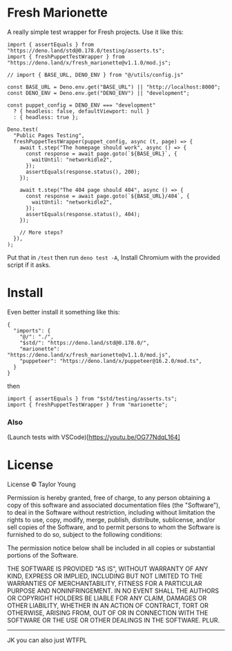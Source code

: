 # Fresh Marionette

A really simple test wrapper for Fresh projects. Use it like this:

```
import { assertEquals } from "https://deno.land/std@0.178.0/testing/asserts.ts";
import { freshPuppetTestWrapper } from "https://deno.land/x/fresh_marionette@v1.1.0/mod.js";

// import { BASE_URL, DENO_ENV } from "@/utils/config.js"

const BASE_URL = Deno.env.get("BASE_URL") || "http://localhost:8000";
const DENO_ENV = Deno.env.get("DENO_ENV") || "development";

const puppet_config = DENO_ENV === "development"
  ? { headless: false, defaultViewport: null }
  : { headless: true };

Deno.test(
  "Public Pages Testing",
  freshPuppetTestWrapper(puppet_config, async (t, page) => {
    await t.step("The homepage should work", async () => {
      const response = await page.goto(`${BASE_URL}`, {
        waitUntil: "networkidle2",
      });
      assertEquals(response.status(), 200);
    });

    await t.step("The 404 page should 404", async () => {
      const response = await page.goto(`${BASE_URL}/404`, {
        waitUntil: "networkidle2",
      });
      assertEquals(response.status(), 404);
    });

    // More steps?
  }),
);
```

Put that in `/test` then run `deno test -A`, Install Chromium with the provided
script if it asks.

# Install

Even better install it something like this:

```
{
  "imports": {
    "@/": "./",
    "$std/": "https://deno.land/std@0.178.0/",
    "marionette": "https://deno.land/x/fresh_marionette@v1.1.0/mod.js",
    "puppeteer": "https://deno.land/x/puppeteer@16.2.0/mod.ts",
  }
}
```

then

```
import { assertEquals } from "$std/testing/asserts.ts";
import { freshPuppetTestWrapper } from "marionette";
```

### Also

(Launch tests with VSCode)[https://youtu.be/OG77NdqL164]

# License

License © Taylor Young

Permission is hereby granted, free of charge, to any person obtaining a copy of
this software and associated documentation files (the "Software"), to deal in
the Software without restriction, including without limitation the rights to
use, copy, modify, merge, publish, distribute, sublicense, and/or sell copies of
the Software, and to permit persons to whom the Software is furnished to do so,
subject to the following conditions:

The permission notice below shall be included in all copies or substantial
portions of the Software.

THE SOFTWARE IS PROVIDED "AS IS", WITHOUT WARRANTY OF ANY KIND, EXPRESS OR
IMPLIED, INCLUDING BUT NOT LIMITED TO THE WARRANTIES OF MERCHANTABILITY, FITNESS
FOR A PARTICULAR PURPOSE AND NONINFRINGEMENT. IN NO EVENT SHALL THE AUTHORS OR
COPYRIGHT HOLDERS BE LIABLE FOR ANY CLAIM, DAMAGES OR OTHER LIABILITY, WHETHER
IN AN ACTION OF CONTRACT, TORT OR OTHERWISE, ARISING FROM, OUT OF OR IN
CONNECTION WITH THE SOFTWARE OR THE USE OR OTHER DEALINGS IN THE SOFTWARE. PLUR.

---

JK you can also just WTFPL
